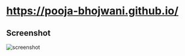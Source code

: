 # https://pooja-bhojwani.github.io/

## Screenshot
![screenshot](https://github.com/pooja-bhojwani/pooja-bhojwani.github.io/blob/master/test.png?raw=true)
